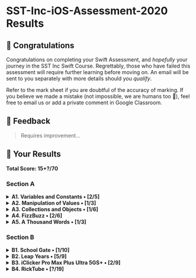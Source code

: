 #  SST-Inc-iOS-Assessment-2020 Results

## 🎉 Congratulations

Congratulations on completing your Swift Assessment, and *hopefully* your journey in the SST Inc Swift Course. Regrettably, those who have failed this assessment will require further learning before moving on. An email will be sent to you separately with more details should you *qualify*.

Refer to the mark sheet if you are doubtful of the accuracy of marking. If you believe we made a mistake (not impossible, we are humans too 💩), feel free to email us or add a private comment in Google Classroom.

## 👀 Feedback

>
> Requires improvement...
>

## 🤡 Your Results

**Total Score: 15+?/70**

### Section A

<details>
<summary><strong>A1. Variables and Constants • [2/5]</strong></summary>

1. Create a variable, called `rickrolls`, and set it to the number of times you have been rick-rolled by your fellow iOS teachers (any number works). `[1m]`

```swift
var rickroll = 999999999999999999999999999999999999
```

> 1m

---

2. Create a constant of the type `Double`, called `magicNumber`, and set it to `3`. `[2m]`

```swift
let:double magicNumber = 3
```

> 1m

---

3. What is the difference between a variable and a constant? `[2m]`

```txt
"""
Answer:
"""
```

> 0m

</details>

<details>
<summary><strong>A2. Manipulation of Values • [1/3]</strong></summary>

1. `(x + x)` as a `String`. `[1m]`

```swift
print(x+x)
```

> 1m

---

2. `x`²¹. `[1m]`

```swift
var final = x
for i in 1 ... 21 {
    final == (final * x)
}
print(final)
```

> 0m

---

3. Last digit of `x`. `[1m]`

```swift
print(0)
```

> 0m

</details>

<details>
<summary><strong>A3. Collections and Objects • [1/6]</strong></summary>

1. Define a structure (struct) called `Teacher` with the properties: `name`, `wearsGlasses`, and an **optional** value: `watchColor`, with the most appropriate types based on the table above. `[2m]`

```swift
var name = ""
var WearsGlasses = ""
optional var WatchColour = ""
struct Teacher {
    var name 
        :Ryan,Joe,Joshua,Ethan
    var Wearglasses
    var Watchcolour
}
```

> 0m

---

2. Create an array called `teachers` containing multiple instances of `Teacher` using the details provided in the table above. `[2m]`

```swift
var Ethan = "Ethan"
var Ryan = "Ryan"
var joshua = "joshua"
var joe = "joe"
Array.teachers[Ethan, Ryan, joshua, joe]
```

> 1m

---

3. For each `name` in the array declared previously, add `" is the best"` to the end of the `name`, and print it out individually. `[2m]`

```swift
print(Ethan is the, best)
print(Ryan is the best)
print(Joshua is the best)
print(Joe is the best)
```

> 0m

</details>

<details>
<summary><strong>A4. FizzBuzz • [2/6]</strong></summary>

1. Create a function called `fizzBuzz` which takes a parameter `number` of type `Int` and returns a `String` ("Fizz", "Buzz", "FizzBuzz", or the number itself) based on the conditions above. Refer to the sample Input/Output. `[4m]`

```swift
func fizzBuzz(number:Int)-> Int {
    if number / 3 == 0{
        return("fizz")
        print(fizz)
    }
    if number / 4 == 0{
        return(buzz)
        print(buzz)
    }
    if number / 4 == 0 && number / 3 == 0 {
        return(fizzbuzz)
        print(fizzbuzz)
    }
    
    
}
```

> 1m

---

2. Hence, **using the function you created above**, print out the corresponding values when the numbers 1 to 50 are input, each on a new line. `[2m]`

```swift
var input = 1
for i in 1 ... 50 {
    input += 1
    fizzBuzz(number: input)
}

```

> 2m

</details>

<details>
<summary><strong>A5. A Thousand Words • [1/3]</strong></summary>

1. Given an image view, `imageView`, and an image called `wheres_waldo` in `Assets.xcassets`, display the image. `[1m]`

```swift
imageView.image = FILE(wheres_waldo)
```

> 0m

---

2. Adjust the `contentMode` value of the image such that the entire image can be viewed, without getting cropped, while keeping the aspect ratio (not stretched/squashed). `[1m]`

```swift

```

> 0m

---

3. What is the difference between `UIImageView` and `UIImage`? Why are we unable to use them interchangeably? `[1m]`

```txt
"""
Answer:
UI imageview is what is used to display and view the image in the app, while UIimage is the image itself that is going to be viewed.
"""
```

> 1m

</details>

### Section B

<details>
<summary><strong>B1. School Gate • [1/10]</strong></summary>

1. Given the variables above, write a set of conditions that tell the gate whether or not to unlock. `[5m]`

```swift
let withinOperatingHours = false
let isStudentPass = false
let isTeacherPass = false
let isFire = false
var isUnlocked = false
```

> 0m

---

2. Assuming the day starts when the program runs, write a program to keep track of the number of seconds elapsed (passed), printing the value every second. `[5m]`

```swift
var secondsPassed = 0
while secondsPassed != 999999999 {
    secondsPassed += 1
    print( )
    print( )
    print( )   //keep the program occupied for 1 second
    print( )
    print( )
    print( )
    print( )
    print( )
    print( )
    print( )
    print( )
    print( )
    print( )
    print( )
    print( )
    print(secondsPassed)
}
```

> 1m

</details>

<details>
<summary><strong>B2. Leap Years • [5/9]</strong></summary>

1. Kesler's bugged code is shown below. There are **5 errors** present. Fix them. `[5m]`

```swift
func isLeap(year: Int) -> Int  {
    
    var isLeap = true
    
    if year / 4 == 0 {
        
        isLeap = true
        
        if year % 100 == 0 {
            
            isLeap = year % 400 == Int(0.0)
            
        }
    }
    
    return (isLeap)
}
```

> 2m

---

2. What is this feature called? How is it useful? How can Kesler get rid of it? `[2m]`

```txt
"""
Answer:
Its called a breakpoint. In order to remove it, kesler just has to swipe the breakpoint to the left, or alternatively, right click the breakpoint and click "delete breakpoint".
"""
```

> 2m

---

3. What might have caused the SIGABRT error, assuming that the app ran fine before he edited his Storyboard? Is a SIGTERM error the same as a SIGABRT error? When does a SIGTERM error occur. `[2m]`

```txt
"""
Answer:
the sigabrt error might have been cause by a connection error in his components ie he deleted a button component without doing the same on code.

A SIGTERM error isn't realy the same as SIGTERM errors are caused by an error in the terms used? while SIGABRT errors are caused by other issues?
"""
```

> 1m

</details>

<details>
<summary><strong>B3. iClicker Pro Max Plus Ultra 5GS+ • [2/9]</strong></summary>

1. Label is to be set to your name when the program runs initially. `[1m]`
2. Border radius of the button is to be set to `15`. `[1m]`
3. Background color of the button should change to a random color each time the button is pressed. `[2m]`
4. Label should display the number of times the button has been clicked whenever the button is tapped. `[1m]`
5. Every 17 clicks,
    * Label should be set to the time in seconds since the first click, e.g. `"30s"`. `[2m]`
    * Text on the button is to be set to `"Yay"` (Hint: The correct answer requires setting text for the `.normal` state). `[1m]`
    * Reset the text on the button back to +1 after the next click. `[1m]`

```swift

```

> 

</details>

<details>
<summary><strong>B4. RickTube • [?/19]</strong></summary>

1. Create a new iOS App (use Swift and Storyboard) with `Xcode.app`. Save it in the test directory you previously downloaded. `[1m]`
2. Open `Main.storyboard` and create the user interface based on the specifications below. `[18m]`

</details>
